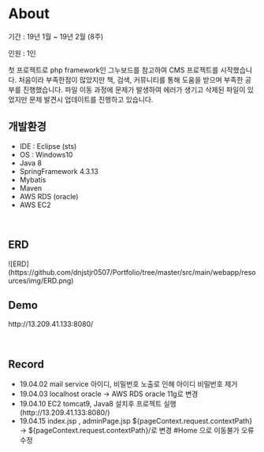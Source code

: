 <h1>About</h1>
<p> 기간 : 19년 1월 ~ 19년 2월 (8주)</p>
<p> 인원 : 1인</p>
<p> 첫 프로젝트로 php framework인 그누보드를 참고하여 CMS 프로젝트를 시작했습니다. 처음이라 부족한점이 많았지만 책, 검색, 커뮤니티를 통해 도움을 받으며 부족한 공부를 진행했습니다. 파일 이동 과정에 문제가 발생하여 에러가 생기고 삭제된 파일이 있었지만 문제 발견시 업데이트를 진행하고 있습니다. </p>
<h2>개발환경</h2>
<ul>
  <li> IDE : Eclipse (sts)</li>
  <li> OS : Windows10
  <li> Java 8</li>
  <li> SpringFramework 4.3.13</li>
  <li> Mybatis</li>
  <li> Maven</li>
  <li> AWS RDS (oracle)</li>
  <li> AWS EC2 </li>
</ul>
<br>
<h2>ERD</h2>
![ERD](https://github.com/dnjstjr0507/Portfolio/tree/master/src/main/webapp/resources/img/ERD.png)
<br>
<h2>Demo</h2>
<p>http://13.209.41.133:8080/</p>
<br>
<h2>Record</h2>
<ul>
<li>19.04.02 mail service 아이디, 비밀번호 노출로 인해 아이디 비밀번호 제거</li>
<li>19.04.03 localhost oracle -> AWS RDS oracle 11g로 변경</li>
<li>19.04.10 EC2 tomcat9, Java8 설치후 프로젝트 실행 (http://13.209.41.133:8080/)</li>
<li>19.04.15 index.jsp , adminPage.jsp ${pageContext.request.contextPath} -> ${pageContext.request.contextPath}/로 변경 #Home 으로 이동불가 오류 수정</li>
</ul>
